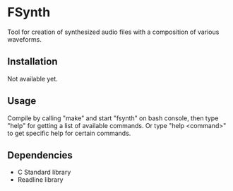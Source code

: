 # FSynth
Tool for creation of synthesized audio files with a composition of various waveforms.

## Installation
Not available yet.

## Usage
Compile by calling "make" and start "fsynth" on bash console, then type "help" for getting a list of available commands. Or type "help \<command\>" to get specific help for certain commands.

## Dependencies
* C Standard library
* Readline library
